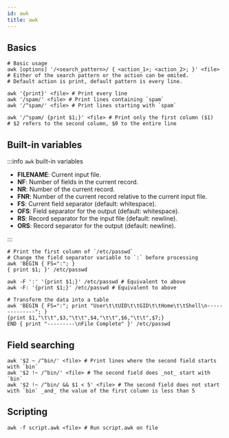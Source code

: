 ```yaml
---
id: awk
title: awk
---
```


## Basics

```shell
# Basic usage
awk [options] '/<search_pattern>/ { <action_1>; <action_2>; }' <file>
# Either of the search pattern or the action can be omited.
# Default action is print, default pattern is every line.

awk '{print}' <file> # Print every line
awk '/spam/' <file> # Print lines containing `spam`
awk '/^spam/' <file> # Print lines starting with `spam`

awk '/^spam/ {print $1;}' <file> # Print only the first column ($1)
# $2 refers to the second column, $0 to the entire line
```

## Built-in variables

:::info `awk` built-in variables

- **FILENAME**: Current input file.
- **NF**: Number of fields in the current record.
- **NR**: Number of the current record.
- **FNR**: Number of the current record relative to the current input file.
- **FS**: Current field separator (default: whitespace).
- **OFS**: Field separator for the output (default: whitespace).
- **RS**: Record separator for the input file (default: newline).
- **ORS**: Record separator for the output (default: newline).

:::

```shell
# Print the first column of `/etc/passwd`
# Change the field separator variable to `:` before processing
awk 'BEGIN { FS=":"; }
{ print $1; }' /etc/passwd

awk -F ':' '{print $1;}' /etc/passwd # Equivalent to above
awk -F: '{print $1;}' /etc/passwd # Equivalent to above

# Transform the data into a table
awk 'BEGIN { FS=":"; print "User\t\tUID\t\tGID\t\tHome\t\tShell\n--------------"; }
{print $1,"\t\t",$3,"\t\t",$4,"\t\t",$6,"\t\t",$7;}
END { print "---------\nFile Complete" }' /etc/passwd
```

## Field searching

```shell
awk '$2 ~ /^bin/' <file> # Print lines where the second field starts with `bin`
awk '$2 !~ /^bin/' <file> # The second field does _not_ start with `bin`
awk '$2 !~ /^bin/ && $1 < 5' <file> # The second field does not start with `bin` _and_ the value of the first column is less than 5
```

## Scripting

```shell
awk -f script.awk <file> # Run script.awk on file
```
